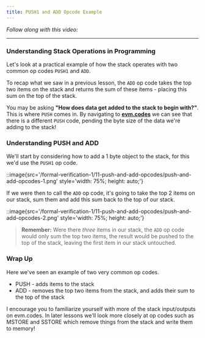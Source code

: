 ```yaml
---
title: PUSH1 and ADD Opcode Example
---
```


_Follow along with this video:_

---

### Understanding Stack Operations in Programming

Let's look at a practical example of how the stack operates with two common op codes `PUSH1` and `ADD`.

To recap what we saw in a previous lesson, the `ADD` op code takes the top two items on the stack and returns the sum of these items - placing this sum on the top of the stack.

You may be asking **"How does data get added to the stack to begin with?"**. This is where `PUSH` comes in. By navigating to [**evm.codes**](https://www.evm.codes/?fork=shanghai) we can see that there is a different `PUSH` code, pending the byte size of the data we're adding to the stack!

### Understanding PUSH and ADD

We'll start by considering how to add a 1 byte object to the stack, for this we'd use the `PUSH1` op code.

::image{src='/formal-verification-1/11-push-and-add-opcodes/push-and-add-opcodes-1.png' style='width: 75%; height: auto;'}

If we were then to call the `ADD` op code, it's going to take the top 2 items on our stack, sum them and add this sum back to the top of our stack.

::image{src='/formal-verification-1/11-push-and-add-opcodes/push-and-add-opcodes-2.png' style='width: 75%; height: auto;'}

> **Remember:** Were there _three_ items in our stack, the `ADD` op code would only sum the top two items, the result would be pushed to the top of the stack, leaving the first item in our stack untouched.

### Wrap Up

Here we've seen an example of two very common op codes.

- PUSH - adds items to the stack
- ADD - removes the top two items from the stack, and adds their sum to the top of the stack

I encourage you to familiarize yourself with more of the stack input/outputs on evm.codes. In later lessons we'll look more closely at op codes such as MSTORE and SSTORE which remove things from the stack and write them to memory!

